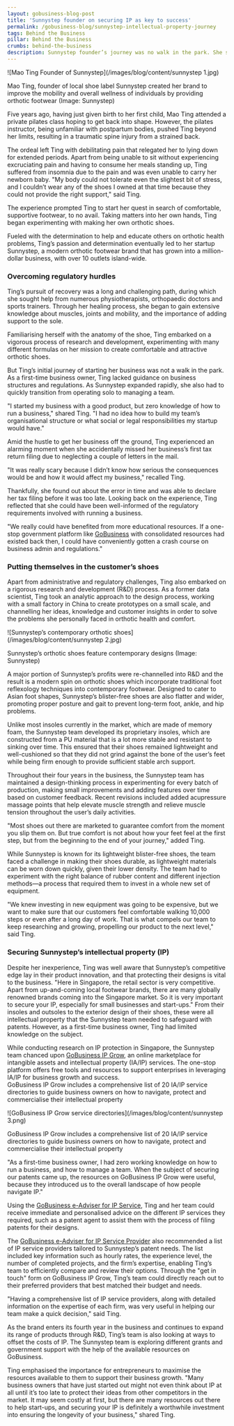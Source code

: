 ```yaml
---
layout: gobusiness-blog-post
title: 'Sunnystep founder on securing IP as key to success'
permalink: /gobusiness-blog/sunnystep-intellectual-property-journey
tags: Behind the Business
pillar: Behind the Business
crumbs: behind-the-business
description: Sunnystep founder’s journey was no walk in the park. She shares her challenges of starting from scratch, tax-filing scares and safeguarding her intellectual property.
---
```


![Mao Ting Founder of Sunnystep](/images/blog/content/sunnystep 1.jpg)
<figcaption>Mao Ting, founder of local shoe label Sunnystep created her brand to improve the mobility and overall wellness of individuals by providing orthotic footwear (Image: Sunnystep)</figcaption>

Five years ago, having just given birth to her first child, Mao Ting attended a private pilates class hoping to get back into shape. However, the pilates instructor, being unfamiliar with postpartum bodies, pushed Ting beyond her limits, resulting in a traumatic spine injury from a strained back.

The ordeal left Ting with debilitating pain that relegated her to lying down for extended periods. Apart from being unable to sit without experiencing excruciating pain and having to consume her meals standing up, Ting suffered from insomnia due to the pain and was even unable to carry her newborn baby.
"My body could not tolerate even the slightest bit of stress, and I couldn’t wear any of the shoes I owned at that time because they could not provide the right support," said Ting.

The experience prompted Ting to start her quest in search of comfortable, supportive footwear, to no avail. Taking matters into her own hands, Ting began experimenting with making her own orthotic shoes.

Fueled with the determination to help and educate others on orthotic health problems, Ting’s passion and determination eventually led to her startup Sunnystep, a modern orthotic footwear brand that has grown into a million-dollar business, with over 10 outlets island-wide.

### Overcoming regulatory hurdles

Ting’s pursuit of recovery was a long and challenging path, during which she sought help from numerous physiotherapists, orthopaedic doctors and sports trainers. Through her healing process, she began to gain extensive knowledge about muscles, joints and mobility, and the importance of adding support to the sole.

Familiarising herself with the anatomy of the shoe, Ting embarked on a vigorous process of research and development, experimenting with many different formulas on her mission to create comfortable and attractive orthotic shoes.

But Ting’s initial journey of starting her business was not a walk in the park. As a first-time business owner, Ting lacked guidance on business structures and regulations. As Sunnystep expanded rapidly, she also had to quickly transition from operating solo to managing a team.

"I started my business with a good product, but zero knowledge of how to run a business," shared Ting. "I had no idea how to build my team’s organisational structure or what social or legal responsibilities my startup would have."

Amid the hustle to get her business off the ground, Ting experienced an alarming moment when she accidentally missed her business’s first tax return filing due to neglecting a couple of letters in the mail.

"It was really scary because I didn’t know how serious the consequences would be and how it would affect my business," recalled Ting.

Thankfully, she found out about the error in time and was able to declare her tax filing before it was too late. Looking back on the experience, Ting reflected that she could have been well-informed of the regulatory requirements involved with running a business.

"We really could have benefited from more educational resources. If a one-stop government platform like [GoBusiness](https://www.gobusiness.gov.sg/) with consolidated resources had existed back then, I could have conveniently gotten a crash course on business admin and regulations."

### Putting themselves in the customer’s shoes

Apart from administrative and regulatory challenges, Ting also embarked on a rigorous research and development (R&D) process. As a former data scientist, Ting took an analytic approach to the design process, working with a small factory in China to create prototypes on a small scale, and channelling her ideas, knowledge and customer insights in order to solve the problems she personally faced in orthotic health and comfort.

![Sunnystep’s contemporary orthotic shoes](/images/blog/content/sunnystep 2.jpg)
<figcaption>Sunnystep’s orthotic shoes feature contemporary designs (Image: Sunnystep)</figcaption>

A major portion of Sunnystep’s profits were re-channelled into R&D and the result is a modern spin on orthotic shoes which incorporate traditional foot reflexology techniques into contemporary footwear. Designed to cater to Asian foot shapes, Sunnystep’s blister-free shoes are also flatter and wider, promoting proper posture and gait to prevent long-term foot, ankle, and hip problems.

Unlike most insoles currently in the market, which are made of memory foam, the Sunnystep team developed its proprietary insoles, which are constructed from a PU material that is a lot more stable and resistant to sinking over time. This ensured that their shoes remained lightweight and well-cushioned so that they did not grind against the bone of the user’s feet while being firm enough to provide sufficient stable arch support.

Throughout their four years in the business, the Sunnystep team has maintained a design-thinking process in experimenting for every batch of production, making small improvements and adding features over time based on customer feedback. Recent revisions included added acupressure massage points that help elevate muscle strength and relieve muscle tension throughout the user’s daily activities.

"Most shoes out there are marketed to guarantee comfort from the moment you slip them on. But true comfort is not about how your feet feel at the first step, but from the beginning to the end of your journey," added Ting.

While Sunnystep is known for its lightweight blister-free shoes, the team faced a challenge in making their shoes durable, as lightweight materials can be worn down quickly, given their lower density. The team had to experiment with the right balance of rubber content and different injection methods—a process that required them to invest in a whole new set of equipment.

"We knew investing in new equipment was going to be expensive, but we want to make sure that our customers feel comfortable walking 10,000 steps or even after a long day of work. That is what compels our team to keep researching and growing, propelling our product to the next level," said Ting.

### Securing Sunnystep’s intellectual property (IP)

Despite her inexperience, Ting was well aware that Sunnystep’s competitive edge lay in their product innovation, and that protecting their designs is vital to the business.
"Here in Singapore, the retail sector is very competitive. Apart from up-and-coming local footwear brands, there are many globally renowned brands coming into the Singapore market. So it is very important to secure your IP, especially for small businesses and start-ups."
From their insoles and outsoles to the exterior design of their shoes,  these were all intellectual property that the Sunnystep team needed to safeguard with patents. However, as a first-time business owner, Ting had limited knowledge on the subject.

While conducting research on IP protection in Singapore, the Sunnystep team chanced upon [GoBusiness IP Grow](https://www.gobusiness.gov.sg/intellectual-property/ip-grow), an online marketplace for intangible assets and intellectual property (IA/IP) services. The one-stop platform offers free tools and resources to support enterprises in leveraging IA/IP for business growth and success.  
GoBusiness IP Grow includes a comprehensive list of 20 IA/IP service directories to guide business owners on how to navigate, protect and commercialise their intellectual property

![GoBusiness IP Grow service directories](/images/blog/content/sunnystep 3.png)
<figcaption>GoBusiness IP Grow includes a comprehensive list of 20 IA/IP service directories to guide business owners on how to navigate, protect and commercialise their intellectual property</figcaption>

"As a first-time business owner, I had zero working knowledge on how to run a business, and how to manage a team. When the subject of securing our patents came up, the resources on GoBusiness IP Grow were useful, because they introduced us to the overall landscape of how people navigate IP."

Using the [GoBusiness e-Adviser for IP Service](https://eadviser.gobusiness.gov.sg/ipservice?src=ipgrow-about), Ting and her team could receive immediate and personalised advice on the different IP services they required, such as a patent agent to assist them with the process of filing patents for their designs.

The [GoBusiness e-Adviser for IP Service Provider](https://eadviser.gobusiness.gov.sg/ipserviceprovider?src=ipgrow-about) also recommended a list of IP service providers tailored to Sunnystep’s patent needs. The list included key information such as hourly rates, the experience level, the number of completed projects, and the firm’s expertise, enabling Ting’s team to efficiently compare and review their options. Through the "get in touch" form on GoBusiness IP Grow, Ting’s team could directly reach out to their preferred providers that best matched their budget and needs.

"Having a comprehensive list of IP service providers, along with detailed information on the expertise of each firm, was very useful in helping our team make a quick decision," said Ting.

As the brand enters its fourth year in the business and continues to expand its range of products through R&D, Ting’s team is also looking at ways to offset the costs of IP. The Sunnystep team is exploring different grants and government support with the help of the available resources on GoBusiness.

Ting emphasised the importance for entrepreneurs to maximise the resources available to them to support their business growth. "Many business owners that have just started out might not even think about IP at all until it’s too late to protect their ideas from other competitors in the market. It may seem costly at first, but there are many resources out there to help start-ups, and securing your IP is definitely a worthwhile investment into ensuring the longevity of your business," shared Ting.

